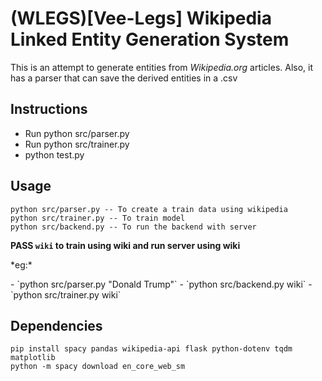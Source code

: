 # (WLEGS)[Vee-Legs] Wikipedia Linked Entity Generation System
This is an attempt to generate entities from *Wikipedia.org* articles. Also, it has a parser that can save the derived entities in a .csv    

## Instructions
- Run python src/parser.py 
- Run python src/trainer.py
- python test.py

## Usage
```
python src/parser.py -- To create a train data using wikipedia
python src/trainer.py -- To train model
python src/backend.py -- To run the backend with server
``` 
**PASS `wiki` to train using wiki and run server using wiki**
<p>*eg:*</p>
- `python src/parser.py "Donald Trump"`
- `python src/backend.py wiki`
- `python src/trainer.py wiki`


## Dependencies
```
pip install spacy pandas wikipedia-api flask python-dotenv tqdm matplotlib
python -m spacy download en_core_web_sm                                            
```

